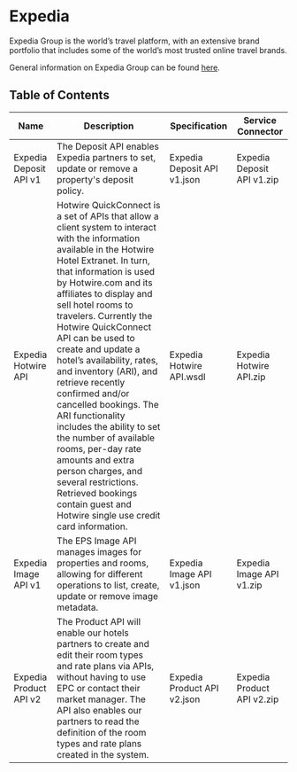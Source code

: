 # Expedia

Expedia Group is the world’s travel platform, with an extensive brand portfolio that includes some of the world’s most trusted online travel brands.

General information on Expedia Group can be found [here](https://www.expediagroup.com/).

## Table of Contents

| Name  | Description | Specification | Service Connector |
| ------------- | ------------- | ------------- | ------------- |
| Expedia Deposit API v1 | The Deposit API enables Expedia partners to set, update or remove a property's deposit policy. |  Expedia Deposit API v1.json | Expedia Deposit API v1.zip |
| Expedia Hotwire API | Hotwire QuickConnect is a set of APIs that allow a client system to interact with the information available in the Hotwire Hotel Extranet. In turn, that information is used by Hotwire.com and its affiliates to display and sell hotel rooms to travelers. Currently the Hotwire QuickConnect API can be used to create and update a hotel’s availability, rates, and inventory (ARI), and retrieve recently confirmed and/or cancelled bookings. The ARI functionality includes the ability to set the number of available rooms, per-day rate amounts and extra person charges, and several restrictions. Retrieved bookings contain guest and Hotwire single use credit card information. | Expedia Hotwire API.wsdl | Expedia Hotwire API.zip |
| Expedia Image API v1 | The EPS Image API manages images for properties and rooms, allowing for different operations to list, create, update or remove image metadata. | Expedia Image API v1.json | Expedia Image API v1.zip |
| Expedia Product API v2 | The Product API will enable our hotels partners to create and edit their room types and rate plans via APIs, without having to use EPC or contact their market manager. The API also enables our partners to read the definition of the room types and rate plans created in the system. | Expedia Product API v2.json | Expedia Product API v2.zip |
